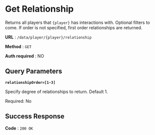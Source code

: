 # Get Relationship

Returns all players that `{player}` has interactions with. Optional filters to come. If order is not specified, first order relationships are returned.

**URL** : `/data/player/{player}/relationship`

**Method** : `GET`

**Auth required** : NO

## Query Parameters

**`relationshipOrder=[1-3]`**

Specify degree of relationships to return. Default 1.

Required: No


## Success Response

**Code** : `200 OK`
